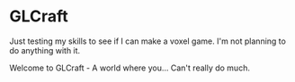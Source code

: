 # GLCraft
Just testing my skills to see if I can make a voxel game. I'm not planning to do anything with it.

Welcome to GLCraft - A world where you... Can't really do much.
